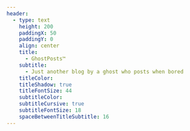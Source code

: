 ```yaml
---
header:
  - type: text
    height: 200
    paddingX: 50
    paddingY: 0
    align: center
    title:
      - GhostPosts™
    subtitle:
      - Just another blog by a ghost who posts when bored
    titleColor: 
    titleShadow: true
    titleFontSize: 44
    subtitleColor: 
    subtitleCursive: true
    subtitleFontSize: 18
    spaceBetweenTitleSubtitle: 16
---
```

